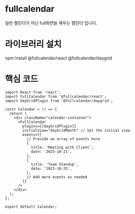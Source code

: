 # fullcalendar
일반 캘린더가 아닌 full화면을 채우는 캘린더 입니다.

# 라이브러리 설치 
npm install @fullcalendar/react @fullcalendar/daygrid
 
# 핵심 코드 
```
import React from 'react';
import FullCalendar from '@fullcalendar/react';
import dayGridPlugin from '@fullcalendar/daygrid';

const Calendar = () => {
  return (
    <div className="calendar-container">
      <FullCalendar
        plugins={[dayGridPlugin]}
        initialView="dayGridMonth" // Set the initial view
        events={[
          // Provide an array of events here
          {
            title: 'Meeting with Client',
            date: '2023-10-21',
          },
          {
            title: 'Team Standup',
            date: '2023-10-25',
          },
          // Add more events as needed
        ]}
      />
    </div>
  );
};

export default Calendar;
```